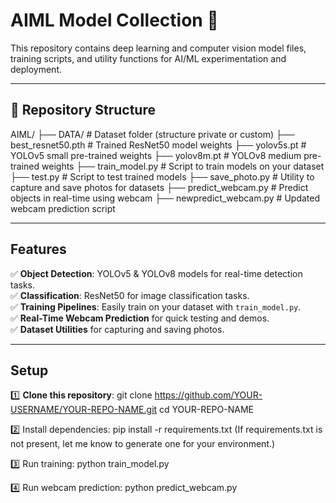 # AIML Model Collection 🚀

This repository contains deep learning and computer vision model files, training scripts, and utility functions for AI/ML experimentation and deployment.

---

## 📂 Repository Structure

AIML/
├── DATA/ # Dataset folder (structure private or custom)
├── best_resnet50.pth # Trained ResNet50 model weights
├── yolov5s.pt # YOLOv5 small pre-trained weights
├── yolov8m.pt # YOLOv8 medium pre-trained weights
├── train_model.py # Script to train models on your dataset
├── test.py # Script to test trained models
├── save_photo.py # Utility to capture and save photos for datasets
├── predict_webcam.py # Predict objects in real-time using webcam
├── newpredict_webcam.py # Updated webcam prediction script

---

## Features

✅ **Object Detection**: YOLOv5 & YOLOv8 models for real-time detection tasks.  
✅ **Classification**: ResNet50 for image classification tasks.  
✅ **Training Pipelines**: Easily train on your dataset with `train_model.py`.  
✅ **Real-Time Webcam Prediction** for quick testing and demos.  
✅ **Dataset Utilities** for capturing and saving photos.

---

## Setup

1️⃣ **Clone this repository**:
git clone https://github.com/YOUR-USERNAME/YOUR-REPO-NAME.git
cd YOUR-REPO-NAME
  
2️⃣ Install dependencies:
pip install -r requirements.txt
(If requirements.txt is not present, let me know to generate one for your environment.)

3️⃣ Run training:
python train_model.py

4️⃣ Run webcam prediction:
python predict_webcam.py
